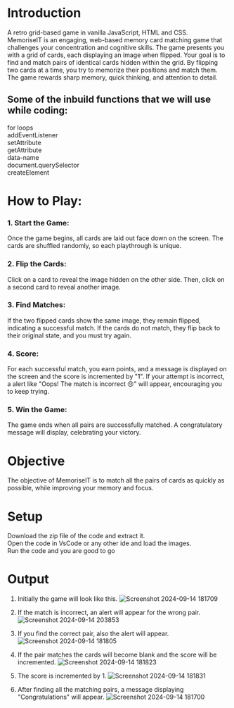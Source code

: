 # Introduction

A retro grid-based game in vanilla JavaScript, HTML and CSS. <br>
MemoriseIT is an engaging, web-based memory card matching game that challenges your concentration and cognitive skills. 
The game presents you with a grid of cards, each displaying an image when flipped. 
Your goal is to find and match pairs of identical cards hidden within the grid. By flipping two cards at a time, you try to memorize their positions and match them. 
The game rewards sharp memory, quick thinking, and attention to detail.

## Some of the inbuild functions that we will use while coding:
 for loops  <br>
 addEventListener <br>
 setAttribute  <br>
 getAttribute  <br>
 data-name  <br>
 document.querySelector  <br>
 createElement

# How to Play:
### 1. Start the Game: <br> 
Once the game begins, all cards are laid out face down on the screen.
The cards are shuffled randomly, so each playthrough is unique.
### 2. Flip the Cards: <br>
Click on a card to reveal the image hidden on the other side. Then, click on a second card to reveal another image.
### 3. Find Matches: <br>
If the two flipped cards show the same image, they remain flipped, indicating a successful match. If the cards do not match, they flip back to their original state, and you must try again.
### 4. Score: <br>
For each successful match, you earn points, and a message is displayed on the screen and the score is incremented by "1". If your attempt is incorrect, a alert like "Oops! The match is incorrect 😢" will appear, encouraging you to keep trying.
### 5. Win the Game: <br>
The game ends when all pairs are successfully matched. A congratulatory message will display, celebrating your victory.

# Objective
The objective of MemoriseIT is to match all the pairs of cards as quickly as possible, while improving your memory and focus.

# Setup 
Download the zip file of the code and extract it. <br>
Open the code in VsCode or any other ide and load the images. <br>
Run the code and you are good to go

# Output

1. Initially the game will look like this.
![Screenshot 2024-09-14 181709](https://github.com/user-attachments/assets/27d03542-adb5-4643-a0c1-d8afa053e5bf)

2. If the match is incorrect, an alert will appear for the wrong pair.
![Screenshot 2024-09-14 203853](https://github.com/user-attachments/assets/5cc8b70e-fb26-42ca-b16a-91ee3f2a1eeb)

3. If you find the correct pair, also the alert will appear. 
![Screenshot 2024-09-14 181805](https://github.com/user-attachments/assets/f4eef029-4435-487d-88c4-ef14cb89b39c)

4. If the pair matches the cards will become blank and the score will be incremented.
![Screenshot 2024-09-14 181823](https://github.com/user-attachments/assets/01c9875d-d78b-4bcf-a10b-926bb2082286)

5. The score is incremented by 1.
![Screenshot 2024-09-14 181831](https://github.com/user-attachments/assets/fa2e3d0c-6ab5-42d6-95b6-d99b955eada9)

6. After finding all the matching pairs, a message displaying "Congratulations" will appear. 
![Screenshot 2024-09-14 181700](https://github.com/user-attachments/assets/1af427bd-6eeb-4041-82b5-b8c3bd9d51f8)



